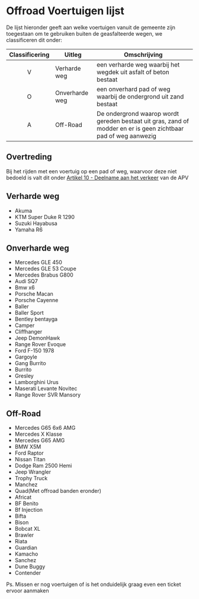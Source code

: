 # Offroad Voertuigen lijst

De lijst hieronder geeft aan welke voertuigen vanuit de gemeente zijn toegestaan om te gebruiken buiten de geasfalteerde wegen, we classificeren dit onder:

| Classificering | Uitleg | Omschrijving |
|:---:|---|---|
|V| Verharde weg | een verharde weg waarbij het wegdek uit asfalt of beton bestaat |
|O| Onverharde weg | een onverhard pad of weg waarbij de ondergrond uit zand bestaat |
|A| Off-Road | De ondergrond waarop wordt gereden bestaat uit gras, zand of modder en er is geen zichtbaar pad of weg aanwezig |

## Overtreding

Bij het rijden met een voertuig op een pad of weg, waarvoor deze niet bedoeld is valt dit onder [Artikel 10 - Deelname aan het verkeer](https://wetboek.tedeapolis.nl/apv/#artikel-10-deelname-aan-het-verkeer) van de APV


## Verharde weg

* Akuma
* KTM Super Duke R 1290
* Suzuki Hayabusa
* Yamaha R6

## Onverharde weg

* Mercedes GLE 450 
* Mercedes GLE 53 Coupe 
* Mercedes Brabus G800 
* Audi SQ7
* Bmw x6
* Porsche Macan 
* Porsche Cayenne 
* Baller
* Baller Sport
* Bentley bentayga 
* Camper
* Cliffhanger
* Jeep DemonHawk
* Range Rover Evoque
* Ford F-150 1978
* Gargoyle
* Gang Burrito
* Burrito
* Gresley
* Lamborghini Urus
* Maserati Levante Novitec
* Range Rover SVR Mansory

## Off-Road

* Mercedes G65 6x6 AMG
* Mercedes X Klasse
* Mercedes G65 AMG 
* BMW X5M
* Ford Raptor
* Nissan Titan
* Dodge Ram 2500 Hemi
* Jeep Wrangler
* Trophy Truck
* Manchez
* Quad(Met offroad banden eronder) 
* Africat 
* BF Benito
* Bf Injection
* Bifta
* Bison
* Bobcat XL
* Brawler
* Riata
* Guardian
* Kamacho
* Sanchez
* Dune Buggy 
* Contender

Ps. Missen er nog voertuigen of is het onduidelijk graag even een ticket ervoor aanmaken
